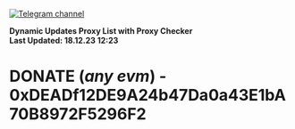 [![Telegram channel](https://img.shields.io/endpoint?url=https://runkit.io/damiankrawczyk/telegram-badge/branches/master?url=https://t.me/n4z4v0d)](https://t.me/n4z4v0d) 

**Dynamic Updates Proxy List with Proxy Checker**  
**Last Updated: 18.12.23 12:23**

# DONATE (_any evm_) - 0xDEADf12DE9A24b47Da0a43E1bA70B8972F5296F2
